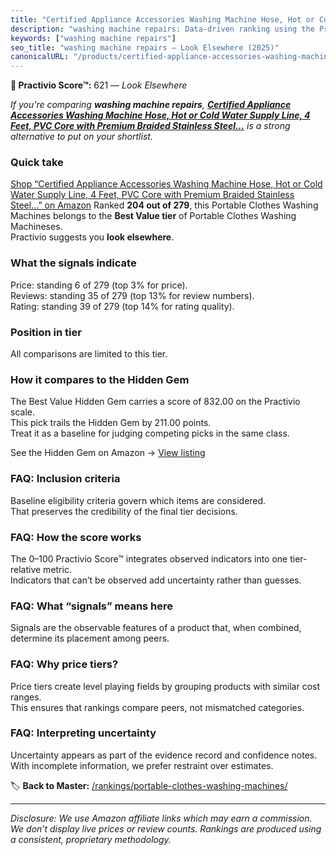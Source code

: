 ```yaml
---
title: "Certified Appliance Accessories Washing Machine Hose, Hot or Cold Water Supply Line, 4 Feet, PVC Core with Premium Braided Stainless Steel…"
description: "washing machine repairs: Data-driven ranking using the Practivio Score™. Positioned by quality, value, demand, findability, momentum."
keywords: ["washing machine repairs"]
seo_title: "washing machine repairs — Look Elsewhere (2025)"
canonicalURL: "/products/certified-appliance-accessories-washing-machine-hose-hot-or-cold-water-supply-line-4-feet-pvc-core-with-premium-braided-stainless-steel-B001769IVI/"
---
```


**🚫 Practivio Score™:** 621 — _Look Elsewhere_


*If you're comparing **washing machine repairs**, **[Certified Appliance Accessories Washing Machine Hose, Hot or Cold Water Supply Line, 4 Feet, PVC Core with Premium Braided Stainless Steel…](https://www.amazon.com/dp/B001769IVI?tag=practivio-20)** is a strong alternative to put on your shortlist.*
### Quick take
[Shop “Certified Appliance Accessories Washing Machine Hose, Hot or Cold Water Supply Line, 4 Feet, PVC Core with Premium Braided Stainless Steel…” on Amazon](https://www.amazon.com/dp/B001769IVI?tag=practivio-20)
Ranked **204 out of 279**, this Portable Clothes Washing Machines belongs to the **Best Value tier** of Portable Clothes Washing Machineses.  
Practivio suggests you **look elsewhere**.

### What the signals indicate
Price: standing 6 of 279 (top 3% for price).  
Reviews: standing 35 of 279 (top 13% for review numbers).  
Rating: standing 39 of 279 (top 14% for rating quality).  

### Position in tier
All comparisons are limited to this tier.

### How it compares to the Hidden Gem
The Best Value Hidden Gem carries a score of 832.00 on the Practivio scale.  
This pick trails the Hidden Gem by 211.00 points.  
Treat it as a baseline for judging competing picks in the same class.  

See the Hidden Gem on Amazon → [View listing](https://www.amazon.com/dp/B01N68XF0O?tag=practivio-20)

### FAQ: Inclusion criteria
Baseline eligibility criteria govern which items are considered.  
That preserves the credibility of the final tier decisions.

### FAQ: How the score works
The 0–100 Practivio Score™ integrates observed indicators into one tier-relative metric.  
Indicators that can’t be observed add uncertainty rather than guesses.

### FAQ: What “signals” means here
Signals are the observable features of a product that, when combined, determine its placement among peers.

### FAQ: Why price tiers?
Price tiers create level playing fields by grouping products with similar cost ranges.  
This ensures that rankings compare peers, not mismatched categories.

### FAQ: Interpreting uncertainty
Uncertainty appears as part of the evidence record and confidence notes.  
With incomplete information, we prefer restraint over estimates.


🏷️ **Back to Master:** [/rankings/portable-clothes-washing-machines/](/rankings/portable-clothes-washing-machines/)

---
_Disclosure: We use Amazon affiliate links which may earn a commission. We don’t display live prices or review counts. Rankings are produced using a consistent, proprietary methodology._
